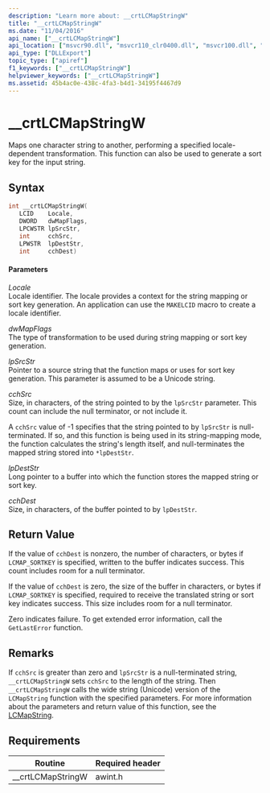 ```yaml
---
description: "Learn more about: __crtLCMapStringW"
title: "__crtLCMapStringW"
ms.date: "11/04/2016"
api_name: ["__crtLCMapStringW"]
api_location: ["msvcr90.dll", "msvcr110_clr0400.dll", "msvcr100.dll", "msvcrt.dll", "msvcr120.dll", "msvcr110.dll", "msvcr80.dll"]
api_type: ["DLLExport"]
topic_type: ["apiref"]
f1_keywords: ["__crtLCMapStringW"]
helpviewer_keywords: ["__crtLCMapStringW"]
ms.assetid: 45b4ac0e-438c-4fa3-b4d1-34195f4467d9
---
```

# __crtLCMapStringW

Maps one character string to another, performing a specified locale-dependent transformation. This function can also be used to generate a sort key for the input string.

## Syntax

```cpp
int __crtLCMapStringW(
   LCID    Locale,
   DWORD   dwMapFlags,
   LPCWSTR lpSrcStr,
   int     cchSrc,
   LPWSTR  lpDestStr,
   int     cchDest)
```

#### Parameters

*Locale*<br/>
Locale identifier. The locale provides a context for the string mapping or sort key generation. An application can use the `MAKELCID` macro to create a locale identifier.

*dwMapFlags*<br/>
The type of transformation to be used during string mapping or sort key generation.

*lpSrcStr*<br/>
Pointer to a source string that the function maps or uses for sort key generation. This parameter is assumed to be a Unicode string.

*cchSrc*<br/>
Size, in characters, of the string pointed to by the `lpSrcStr` parameter. This count can include the null terminator, or not include it.

A `cchSrc` value of -1 specifies that the string pointed to by `lpSrcStr` is null-terminated. If so, and this function is being used in its string-mapping mode, the function calculates the string's length itself, and null-terminates the mapped string stored into `*lpDestStr`.

*lpDestStr*<br/>
Long pointer to a buffer into which the function stores the mapped string or sort key.

*cchDest*<br/>
Size, in characters, of the buffer pointed to by `lpDestStr`.

## Return Value

If the value of `cchDest` is nonzero, the number of characters, or bytes if `LCMAP_SORTKEY` is specified, written to the buffer indicates success. This count includes room for a null terminator.

If the value of `cchDest` is zero, the size of the buffer in characters, or bytes if `LCMAP_SORTKEY` is specified, required to receive the translated string or sort key indicates success. This size includes room for a null terminator.

Zero indicates failure. To get extended error information, call the `GetLastError` function.

## Remarks

If `cchSrc` is greater than zero and `lpSrcStr` is a null-terminated string, `__crtLCMapStringW` sets `cchSrc` to the length of the string. Then `__crtLCMapStringW` calls the wide string (Unicode) version of the `LCMapString` function with the specified parameters. For more information about the parameters and return value of this function, see the [LCMapString](/windows/win32/api/winnls/nf-winnls-lcmapstringw).

## Requirements

|Routine|Required header|
|-------------|---------------------|
|__crtLCMapStringW|awint.h|
